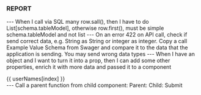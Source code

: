 ### REPORT ###

--- When I call via SQL many row.sall(), then I have to do List[schema.tableModel], otherwise row.first(), must be simple schema.tableModel and not list
--- On an error 422 on API call, check if send correct data, e.g. String as String or integer as integer. Copy a call Example Value Schema from Swager and compare it to the data that the application is sending. You may send wrong data types 
--- When I have an object and I want to turn it into a prop, then I can add some other properties, enrich it with more data and passed it to a component
<div v-bind:the_case="the_case.projectOwner = userNames[index]">{{ userNames[index] }}</div>
--- Call a parent function from child component: 
Parent: <AppOffcanvasTicketEdit @updateTicketList="(event) => loadTicket()" />
Child:  <CButton color="primary" type="submit" @click="$emit('updateTicketList')">Submit</CButton
--- Change npm versions:
https://www.digitalocean.com/community/tutorials/how-to-install-node-js-on-ubuntu-20-04
